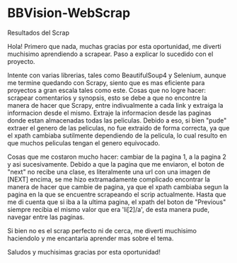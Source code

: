 # BBVision-WebScrap
Resultados del Scrap


Hola! Primero que nada, muchas gracias por esta oportunidad, me diverti muchisimo aprendiendo a scrapear.
Paso a explicar lo sucedido con el proyecto.

Intente con varias librerias, tales como BeautifulSoup4 y Selenium, aunque me termine quedando con Scrapy, siento que es mas eficiente para proyectos a gran escala tales como este.
Cosas que no logre hacer: scrapear comentarios y synopsis, esto se debe a que no encontre la manera de hacer que Scrapy, entre indivualmente a cada link y extraiga la informacion desde el mismo. Extraje la informacion desde las paginas donde estan almacenadas todas las peliculas.
Debido a eso, si bien "pude" extraer el genero de las peliculas, no fue extraido de forma correcta, ya que el xpath cambiaba sutilmente dependiendo de la pelicula, lo cual resulto en que muchos peliculas tengan el genero equivocado.

Cosas que me costaron mucho hacer: cambiar de la pagina 1, a la pagina 2 y asi sucesivamente. Debido a que la pagina que me enviaron, el boton de "next" no recibe una clase, es literalmente una url con una imagen de [NEXT] encima, se me hizo extramadamente complicado encontrar la manera de hacer que cambie de pagina, ya que el xpath cambiaba segun la pagina en la que se encuentre scrapeando el scrip actualmente. Hasta que me di cuenta que si iba a la ultima pagina, el xpath del boton de "Previous" siempre recibia el mismo valor que era 'li[2]/a', de esta manera pude, navegar entre las paginas.

Si bien no es el scrap perfecto ni de cerca, me diverti muchisimo haciendolo y me encantaria aprender mas sobre el tema.

Saludos y muchisimas gracias por esta oportunidad!
